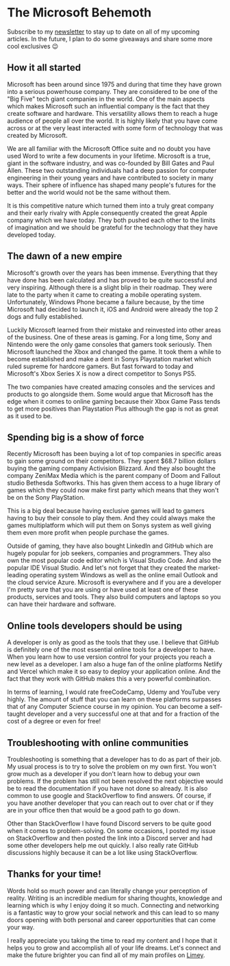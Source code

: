 # The Microsoft Behemoth

Subscribe to my [newsletter](https://www.getrevue.co/profile/andrewbaisden) to stay up to date on all of my upcoming articles. In the future, I plan to do some giveaways and share some more cool exclusives 😉

## How it all started

Microsoft has been around since 1975 and during that time they have grown into a serious powerhouse company. They are considered to be one of the "Big Five" tech giant companies in the world. One of the main aspects which makes Microsoft such an influential company is the fact that they create software and hardware. This versatility allows them to reach a huge audience of people all over the world. It is highly likely that you have come across or at the very least interacted with some form of technology that was created by Microsoft.

We are all familiar with the Microsoft Office suite and no doubt you have used Word to write a few documents in your lifetime. Microsoft is a true, giant in the software industry, and was co-founded by Bill Gates and Paul Allen. These two outstanding individuals had a deep passion for computer engineering in their young years and have contributed to society in many ways. Their sphere of influence has shaped many people's futures for the better and the world would not be the same without them.

It is this competitive nature which turned them into a truly great company and their early rivalry with Apple consequently created the great Apple company which we have today. They both pushed each other to the limits of imagination and we should be grateful for the technology that they have developed today.

## The dawn of a new empire

Microsoft's growth over the years has been immense. Everything that they have done has been calculated and has proved to be quite successful and very inspiring. Although there is a slight blip in their roadmap. They were late to the party when it came to creating a mobile operating system. Unfortunately, Windows Phone became a failure because, by the time Microsoft had decided to launch it, iOS and Android were already the top 2 dogs and fully established.

Luckily Microsoft learned from their mistake and reinvested into other areas of the business. One of these areas is gaming. For a long time, Sony and Nintendo were the only game consoles that gamers took seriously. Then Microsoft launched the Xbox and changed the game. It took them a while to become established and make a dent in Sonys Playstation market which ruled supreme for hardcore gamers. But fast forward to today and Microsoft's Xbox Series X is now a direct competitor to Sonys PS5.

The two companies have created amazing consoles and the services and products to go alongside them. Some would argue that Microsoft has the edge when it comes to online gaming because their Xbox Game Pass tends to get more positives than Playstation Plus although the gap is not as great as it used to be.

## Spending big is a show of force

Recently Microsoft has been buying a lot of top companies in specific areas to gain some ground on their competitors. They spent $68.7 billion dollars buying the gaming company Activision Blizzard. And they also bought the company ZeniMax Media which is the parent company of Doom and Fallout studio Bethesda Softworks. This has given them access to a huge library of games which they could now make first party which means that they won't be on the Sony PlayStation.

This is a big deal because having exclusive games will lead to gamers having to buy their console to play them. And they could always make the games multiplatform which will put them on Sonys system as well giving them even more profit when people purchase the games.

Outside of gaming, they have also bought LinkedIn and GitHub which are hugely popular for job seekers, companies and programmers. They also own the most popular code editor which is Visual Studio Code. And also the popular IDE Visual Studio. And let's not forget that they created the market-leading operating system Windows as well as the online email Outlook and the cloud service Azure. Microsoft is everywhere and if you are a developer I'm pretty sure that you are using or have used at least one of these products, services and tools. They also build computers and laptops so you can have their hardware and software.

## Online tools developers should be using

A developer is only as good as the tools that they use. I believe that GitHub is definitely one of the most essential online tools for a developer to have. When you learn how to use version control for your projects you reach a new level as a developer. I am also a huge fan of the online platforms Netlify and Vercel which make it so easy to deploy your application online. And the fact that they work with GitHub makes this a very powerful combination.

In terms of learning, I would rate freeCodeCamp, Udemy and YouTube very highly. The amount of stuff that you can learn on these platforms surpasses that of any Computer Science course in my opinion. You can become a self-taught developer and a very successful one at that and for a fraction of the cost of a degree or even for free!

## Troubleshooting with online communities 

Troubleshooting is something that a developer has to do as part of their job. My usual process is to try to solve the problem on my own first. You won't grow much as a developer if you don't learn how to debug your own problems. If the problem has still not been resolved the next objective would be to read the documentation if you have not done so already. It is also common to use google and StackOverflow to find answers. Of course, if you have another developer that you can reach out to over chat or if they are in your office then that would be a good path to go down.

Other than StackOverflow I have found Discord servers to be quite good when it comes to problem-solving. On some occasions, I posted my issue on StackOverflow and then posted the link into a Discord server and had some other developers help me out quickly. I also really rate GitHub discussions highly because it can be a lot like using StackOverflow.

## Thanks for your time!

Words hold so much power and can literally change your perception of reality. Writing is an incredible medium for sharing thoughts, knowledge and learning which is why I enjoy doing it so much. Connecting and networking is a fantastic way to grow your social network and this can lead to so many doors opening with both personal and career opportunities that can come your way.

I really appreciate you taking the time to read my content and I hope that it helps you to grow and accomplish all of your life dreams. Let's connect and make the future brighter you can find all of my main profiles on [Limey](https://limey.io/andrewbaisden).

